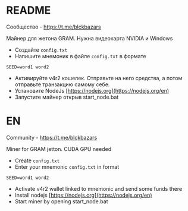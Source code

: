 # README

Сообщество - https://t.me/blckbazars

Майнер для жетона GRAM. Нужна видеокарта NVIDIA и Windows

- Создайте `config.txt`
- Напишите мнемоник в файле `config.txt` в формате
```
SEED=word1 word2
```
- Активируйте v4r2 кошелек. Отправьте на него средства, а потом отправьте транзакцию самому себе.
- Установите NodeJs [https://nodejs.org](https://nodejs.org/en)
- Запустите майнер открыв start_node.bat


# EN

Community - https://t.me/blckbazars

Miner for GRAM jetton. CUDA GPU needed

- Create `config.txt`
- Enter your mnemonic `config.txt` in format
```
SEED=word1 word2
```
- Activate v4r2 wallet linked to mnemonic and send some funds there
- Install nodejs [https://nodejs.org](https://nodejs.org/en)
- Start miner by opening start_node.bat


